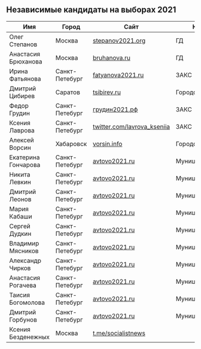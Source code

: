 Независимые кандидаты на выборах 2021
--------------------------------------

| Имя	                | Город	          	| Сайт	                                        | Куда		 |
| ----------------------|---------        	| ----                                          | ------         |
| Олег Степанов	        | Москва	        | [stepanov2021.org](https://stepanov2021.org)  |  ГД
| Анастасия Брюханова	| Москва	        | [bruhanova.ru](https://bruhanova.ru)          |  ГД
| Ирина Фатьянова	| Санкт-Петебург  	| [fatyanova2021.ru](https://fatyanova2021.ru)  |  ЗАКС
| Дмитрий Цибирев	| Саратов	        | [tsibirev.ru](https://tsibirev.ru)            |  Городская дума
| Федор Грудин	        | Санкт-Петебург	| [грудин2021.рф](https://грудин2021.рф)	|  ЗАКС
| Ксения Лаврова	| Санкт-Петебург	| [twitter.com/lavrova_kseniia](https://twitter.com/lavrova_kseniia) | ЗАКС
| Алексей Ворсин	| Хабаровск	        | [vorsin.info](http://vorsin.info)	        | Городская дума
| Екатерина Гончарова	| Санкт-Петебург	| [avtovo2021.ru](https://avtovo2021.ru) 	| Муниципальные
| Никита Левкин	        | Санкт-Петебург	| [avtovo2021.ru](https://avtovo2021.ru) 	| Муниципальные
| Дмитрий Леонов	| Санкт-Петебург	| [avtovo2021.ru](https://avtovo2021.ru) 	| Муниципальные
| Мария Кабаши	        | Санкт-Петебург	| [avtovo2021.ru](https://avtovo2021.ru) 	| Муниципальные
| Сергей Дудкин	        | Санкт-Петебург	| [avtovo2021.ru](https://avtovo2021.ru) 	| Муниципальные
| Владимир Мясников	| Санкт-Петебург	| [avtovo2021.ru](https://avtovo2021.ru) 	| Муниципальные
| Александр Чирков	| Санкт-Петебург	| [avtovo2021.ru](https://avtovo2021.ru) 	| Муниципальные
| Анастасия Рогачева	| Санкт-Петебург	| [avtovo2021.ru](https://avtovo2021.ru) 	| Муниципальные
| Таисия Богомолова	| Санкт-Петебург	| [avtovo2021.ru](https://avtovo2021.ru) 	| Муниципальные
| Дмитрий Горбунов	| Санкт-Петебург	| [avtovo2021.ru](https://avtovo2021.ru) 	| Муниципальные
| Ксения Безденежных	| Москва	        | [t.me/socialistnews](https://t.me/socialistnews) |	| ГД
